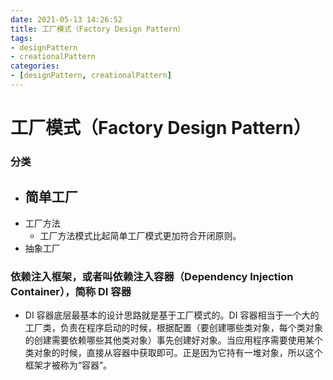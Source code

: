 ```yaml
---
date: 2021-05-13 14:26:52
title: 工厂模式（Factory Design Pattern）
tags:
- designPattern
- creationalPattern
categories:
- [designPattern, creationalPattern]
---
```


# 工厂模式（Factory Design Pattern）

### 分类

- 简单工厂
  - 
- 工厂方法
  - 工厂方法模式比起简单工厂模式更加符合开闭原则。
- 抽象工厂

### 依赖注入框架，或者叫依赖注入容器（Dependency Injection Container），简称 DI 容器

- DI 容器底层最基本的设计思路就是基于工厂模式的。DI 容器相当于一个大的工厂类，负责在程序启动的时候，根据配置（要创建哪些类对象，每个类对象的创建需要依赖哪些其他类对象）事先创建好对象。当应用程序需要使用某个类对象的时候，直接从容器中获取即可。正是因为它持有一堆对象，所以这个框架才被称为“容器”。

